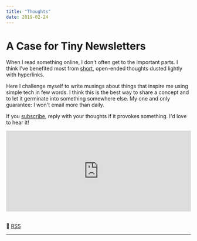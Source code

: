 ```yaml
---
title: "Thoughts"
date: 2019-02-24
---
```


# A Case for Tiny Newsletters

When I read something online, I don't often get to the important parts. I think I've benefited most from [short](https://seths.blog/2023/11/the-perfect-conditions/), open-ended thoughts dusted lightly with hyperlinks.

Here I challenge myself to write musings about things that inspire me using simple tech in few words. I think this is the best way to share a concept and to let it germinate into something somewhere else. My one and only guarantee: I won't email more than daily.

If you [subscribe](https://buttondown.email/kevinkuhl), reply with your thoughts if it provokes something. I'd love to hear it!

<iframe
scrolling="no"
style="width:100%!important;height:220px;border: none !important;"
src="https://buttondown.email/kevinkuhl?as_embed=true"
></iframe><br /><br />

:link: [RSS](/thoughts/index.xml)

---
